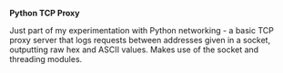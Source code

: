 <b>Python TCP Proxy</b>

Just part of my experimentation with Python networking - a basic TCP proxy server that logs requests between addresses given in a socket,
outputting raw hex and ASCII values. Makes use of the socket and threading modules.
